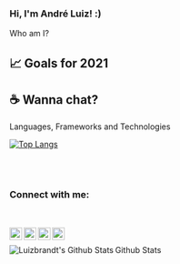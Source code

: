 ### Hi, I'm André Luiz! :)

Who am I?

## :chart_with_upwards_trend: Goals for 2021

## :coffee: Wanna chat?

Languages, Frameworks and Technologies


[![Top Langs](https://github-readme-stats.vercel.app/api/top-langs/?username=luizbrandt&show_icons=true&theme=dracula&count_private=true&border=false&hide=Dart&layout=compact)](https://github.com/luizbrandt)

<br/>
<br/>

### Connect with me:

<br/>

[<img align="left" alt="Luizbrandt | LinkedIn" width="22px" src="https://cdn.jsdelivr.net/npm/simple-icons@v3/icons/linkedin.svg" />](https://linkedin.com/in/andré-luiz-brandt-engcomp)
[<img align="left" alt="Luizbrandt | Instagram" width="22px" src="https://cdn.jsdelivr.net/npm/simple-icons@v3/icons/instagram.svg" />](https://instagram.com/brandtluizandre)
[<img align="left" alt="Luizbrandt | Instagram" width="22px" src="https://cdn.jsdelivr.net/npm/simple-icons@v3/icons/facebook.svg" />](https://www.facebook.com/andre.luizbrandt.73/)
[<img align="left" alt="Luizbrandt | Instagram" width="22px" src="https://cdn.jsdelivr.net/npm/simple-icons@v3/icons/whatsapp.svg" />](https://api.whatsapp.com/send?phone=+5524981642703)

<br/>

Github Stats
<img align="left" alt="Luizbrandt's Github Stats" src="https://github-readme-stats.vercel.app/api?username=luizbrandt&show_icons=true&theme=dracula&count_private=true&border=false" />

[instagram]: https://instagram.com/brandtluizandre
[linkedin]: https://linkedin.com/in/andré-luiz-brandt-engcomp/
